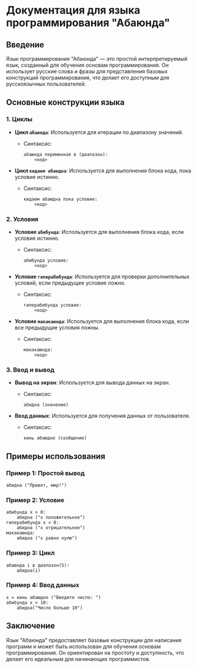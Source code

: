 # Документация для языка программирования "Абаюнда"

## Введение

Язык программирования "Абаюнда" — это простой интерпретируемый язык, созданный для обучения основам программирования. Он использует русские слова и фразы для представления базовых конструкций программирования, что делает его доступным для русскоязычных пользователей. 

## Основные конструкции языка

### 1. Циклы

- **Цикл `абаюнда`**: Используется для итерации по диапазону значений.
  - Синтаксис: 
    ```
    абаюнда переменная в (диапазон):
        <код>
    ```

- **Цикл `кидаем абаюдна`**: Используется для выполнения блока кода, пока условие истинно.
  - Синтаксис:
    ```
    кидаем абаюдна пока условие:
        <код>
    ```

### 2. Условия

- **Условие `абибунда`**: Используется для выполнения блока кода, если условие истинно.
  - Синтаксис:
    ```
    абибунда условие:
        <код>
    ```

- **Условие `гиперабибунда`**: Используется для проверки дополнительных условий, если предыдущее условие ложно.
  - Синтаксис:
    ```
    гиперабибунда условие:
        <код>
    ```

- **Условие `макакаюнда`**: Используется для выполнения блока кода, если все предыдущие условия ложны.
  - Синтаксис:
    ```
    макакаюнда:
        <код>
    ```

### 3. Ввод и вывод

- **Вывод на экран**: Используется для вывода данных на экран.
  - Синтаксис:
    ```
    абидна (значение)
    ```

- **Ввод данных**: Используется для получения данных от пользователя.
  - Синтаксис:
    ```
    кинь абаюдно (сообщение)
    ```

## Примеры использования

### Пример 1: Простой вывод

```plaintext
абидна ("Привет, мир!")
```

### Пример 2: Условие

```plaintext
абибунда x > 0:
    абидна ("x положительное")
гиперабибунда x < 0:
    абидна ("x отрицательное")
макакаюнда:
    абидна ("x равно нулю")
```

### Пример 3: Цикл

```plaintext
абаюнда i в диапазон(5):
    абидна(i)
```

### Пример 4: Ввод данных

```plaintext
x = кинь абаюдно ("Введите число: ")
абибунда x > 10:
    абидна("Число больше 10")
```

## Заключение

Язык "Абаюнда" предоставляет базовые конструкции для написания программ и может быть использован для обучения основам программирования. Он ориентирован на простоту и доступность, что делает его идеальным для начинающих программистов.

